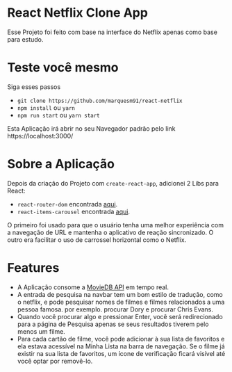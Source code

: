 # React Netflix Clone App

Esse Projeto foi feito com base na interface do Netflix apenas como base para estudo. 

# Teste você mesmo

Siga esses passos

* `git clone https://github.com/marquesm91/react-netflix`
* `npm install` ou `yarn`
* `npm run start` ou `yarn start`

Esta Aplicação irá abrir no seu Navegador padrão pelo link https://localhost:3000/

# Sobre a Aplicação

Depois da criação do Projeto com `create-react-app`, adicionei 2 Libs para React:

* `react-router-dom` encontrada [aqui](https://github.com/ReactTraining/react-router).
* `react-items-carousel` encontrada [aqui](https://github.com/bitriddler/react-items-carousel).

O primeiro foi usado para que o usuário tenha uma melhor experiência com a navegação de URL e mantenha o aplicativo de reação sincronizado. O outro era facilitar o uso de carrossel horizontal como o Netflix.

# Features

* A Aplicação consome a [MovieDB API](https://www.themoviedb.org/documentation/api) em tempo real.
* A entrada de pesquisa na navbar tem um bom estilo de tradução, como o netflix, e pode pesquisar nomes de filmes e filmes relacionados a uma pessoa famosa. por exemplo. procurar Dory e procurar Chris Evans.
* Quando você procurar algo e pressionar Enter, você será redirecionado para a página de Pesquisa apenas se seus resultados tiverem pelo menos um filme.
* Para cada cartão de filme, você pode adicionar à sua lista de favoritos e ela estava acessível na Minha Lista na barra de navegação. Se o filme já existir na sua lista de favoritos, um ícone de verificação ficará visível até você optar por removê-lo.

